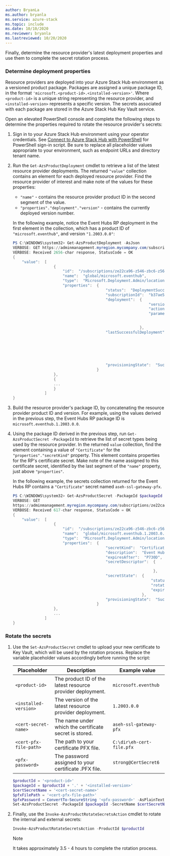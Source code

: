 ```yaml
---
author: BryanLa
ms.author: bryanla
ms.service: azure-stack
ms.topic: include
ms.date: 10/10/2020
ms.reviewer: bryanla
ms.lastreviewed: 10/20/2020
---
```


Finally, determine the resource provider's latest deployment properties and use them to complete the secret rotation process.

### Determine deployment properties

Resource providers are deployed into your Azure Stack Hub environment as a versioned product package. Packages are assigned a unique package ID, in the format `'microsoft.<product-id>.<installed-version>'`. Where `<product-id>` is a unique string representing the resource provider, and `<installed-version>` represents a specific version. The secrets associated with each package are stored in the Azure Stack Hub Key Vault service. 

Open an elevated PowerShell console and complete the following steps to determine the properties required to rotate the resource provider's secrets:

1. Sign in to your Azure Stack Hub environment using your operator credentials. See [Connect to Azure Stack Hub with PowerShell](../operator/azure-stack-powershell-configure-admin.md) for PowerShell sign-in script. Be sure to replace all placeholder values appropriate to your environment, such as endpoint URLs and directory tenant name.

2. Run the `Get-AzsProductDeployment` cmdlet to retrieve a list of the latest resource provider deployments. The returned `"value"` collection contains an element for each deployed resource provider. Find the resource provider of interest and make note of the values for these properties:
   - `"name"` - contains the resource provider product ID in the second segment of the value. 
   - `"properties"."deployment"."version"` - contains the currently deployed version number. 

   In the following example, notice the Event Hubs RP deployment in the first element in the collection, which has a product ID of `"microsoft.eventhub"`, and version `"1.2003.0.0"`:

   ```powershell
   PS C:\WINDOWS\system32> Get-AzsProductDeployment -AsJson
   VERBOSE: GET https://adminmanagement.myregion.mycompany.com/subscriptions/ze22ca96-z546-zbc6-z566-z35f68799816/providers/Microsoft.Deployment.Admin/locations/global/productDeployments?api-version=2019-01-01 with 0-char payload
   VERBOSE: Received 2656-char response, StatusCode = OK
   {
       "value":  [
                     {
                         "id":  "/subscriptions/ze22ca96-z546-zbc6-z566-z35f68799816/providers/Microsoft.Deployment.Admin/locations/global/productDeployments/microsoft.eventhub",
                         "name":  "global/microsoft.eventhub",
                         "type":  "Microsoft.Deployment.Admin/locations/productDeployments",
                         "properties":  {
                                            "status":  "DeploymentSucceeded",
                                            "subscriptionId":  "b37ae55a-a6c6-4474-ba97-81519412adf5",
                                            "deployment":  {
                                                               "version":  "1.2003.0.0",
                                                               "actionPlanInstanceResourceId":"/subscriptions/ze22ca96-z546-zbc6-z566-z35f68799816/providers/Microsoft.Deployment.Admin/locations/global/actionplans/abcdfcd3-fef0-z1a3-z85d-z6ceb0f31e36",
                                                               "parameters":  {
   
                                                                              }
                                                           },
                                            "lastSuccessfulDeployment":  {
                                                                             "version":  "1.2003.0.0",
                                                                             "actionPlanInstanceResourceId":"/subscriptions/ze22ca96-z546-zbc6-z566-z35f68799816/providers/Microsoft.Deployment.Admin/locations/global/actionplans/abcdfcd3-fef0-z1a3-z85d-z6ceb0f31e36",
                                                                             "parameters":  {
   
                                                                                            }
                                                                         },
                                            "provisioningState":  "Succeeded"
                                        }
                     },
                     {
                     ...
                     }
                 ]
   }
   ```

3. Build the resource provider's package ID, by concatenating the resource provider product ID and version. For example, using the values derived in the previous step, the Event Hubs RP package ID is `microsoft.eventhub.1.2003.0.0`. 

4. Using the package ID derived in the previous step, run `Get-AzsProductSecret -PackageId` to retrieve the list of secret types being used by the resource provider. In the returned `value` collection, find the element containing a value of `"Certificate"` for the `"properties"."secretKind"` property. This element contains properties for the RP's certificate secret. Make note of the name assigned to this certificate secret, identified by the last segment of the `"name"` property, just above `"properties"`. 

   In the following example, the secrets collection returned for the Event Hubs RP contains a `"Certificate"` secret named `aseh-ssl-gateway-pfx`. 

   ```powershell
   PS C:\WINDOWS\system32> Get-AzsProductSecret -PackageId $packageId -AsJson
   VERBOSE: GET
   https://adminmanagement.myregion.mycompany.com/subscriptions/ze22ca96-z546-zbc6-z566-z35f68799816/providers/Microsoft.Deployment.Admin/locations/global/productPackages/microsoft.eventhub.1.2003.0.0/secrets?api-version=2019-01-01 with 0-char payload
   VERBOSE: Received 617-char response, StatusCode = OK
   {
       "value":  [
                     {
                         "id":  "/subscriptions/ze22ca96-z546-zbc6-z566-z35f68799816/providers/Microsoft.Deployment.Admin/locations/global/productPackages/microsoft.eventhub.1.2003.0.0/secrets/aseh-ssl-gateway-pfx",
                         "name":  "global/microsoft.eventhub.1.2003.0.0/aseh-ssl-gateway-pfx",
                         "type":  "Microsoft.Deployment.Admin/locations/productPackages/secrets",
                         "properties":  {
                                            "secretKind":  "Certificate",
                                            "description":  "Event Hubs gateway SSL certificate.",
                                            "expiresAfter":  "P730D",
                                            "secretDescriptor":  {
   
                                                                 },
                                            "secretState":  {
                                                                "status":  "Deployed",
                                                                "rotationStatus":  "None",
                                                                "expirationDate":  "2022-03-31T00:16:05.3068718Z"
                                                            },
                                            "provisioningState":  "Succeeded"
                                        }
                     },
                     ...
                 ]
   }
   ```

### Rotate the secrets

1. Use the `Set-AzsProductSecret` cmdlet to upload your new certificate to Key Vault, which will be used by the rotation process. Replace the variable placeholder values accordingly before running the script:

   | Placeholder | Description | Example value |
   | ----------- | ----------- | --------------|
   | `<product-id>` | The product ID of the latest resource provider deployment. | `microsoft.eventhub` |
   | `<installed-version>` | The version of the latest resource provider deployment. | `1.2003.0.0` |
   | `<cert-secret-name>` | The name under which the certificate secret is stored. | `aseh-ssl-gateway-pfx` |
   | `<cert-pfx-file-path>` | The path to your certificate PFX file. | `C:\dir\eh-cert-file.pfx` |
   | `<pfx-password>` | The password assigned to your certificate .PFX file. | `strong@CertSecret6` |

   ```powershell
   $productId = '<product-id>'
   $packageId = $productId + '.' + '<installed-version>'
   $certSecretName = '<cert-secret-name>' 
   $pfxFilePath = '<cert-pfx-file-path>'
   $pfxPassword = ConvertTo-SecureString '<pfx-password>' -AsPlainText -Force   
   Set-AzsProductSecret -PackageId $packageId -SecretName $certSecretName -PfxFileName $pfxFilePath -PfxPassword    $pfxPassword -Force
   ```

2. Finally, use the `Invoke-AzsProductRotateSecretsAction` cmdlet to rotate the internal and external secrets:

   ```powershell
   Invoke-AzsProductRotateSecretsAction -ProductId $productId
   ```
   
   > [!NOTE]
   > It takes approximately 3.5 - 4 hours to complete the rotation process.


